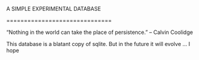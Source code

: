 A SIMPLE EXPERIMENTAL DATABASE

==============================

“Nothing in the world can take the place of persistence.” – Calvin Coolidge

This database is a blatant copy of sqlite. But in the future it will evolve ... I hope
